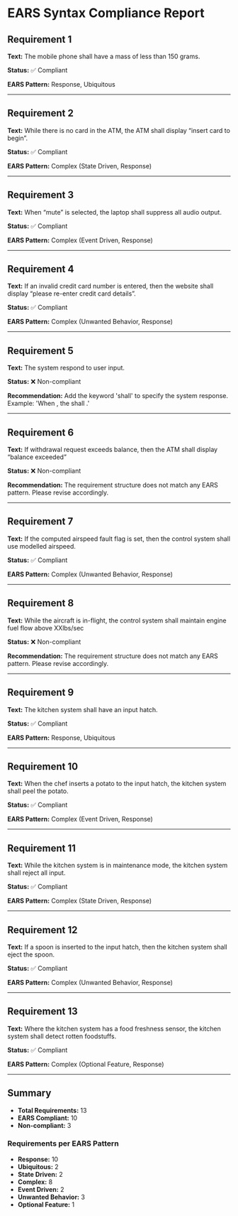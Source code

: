 # EARS Syntax Compliance Report

## Requirement 1
**Text:** The mobile phone shall have a mass of less than 150 grams.

**Status:** ✅ Compliant

**EARS Pattern:** Response, Ubiquitous

---

## Requirement 2
**Text:** While there is no card in the ATM, the ATM shall display “insert card to begin”.

**Status:** ✅ Compliant

**EARS Pattern:** Complex (State Driven, Response)

---

## Requirement 3
**Text:** When “mute” is selected, the laptop shall suppress all audio output.

**Status:** ✅ Compliant

**EARS Pattern:** Complex (Event Driven, Response)

---

## Requirement 4
**Text:** If an invalid credit card number is entered, then the website shall display “please re-enter credit card details”.

**Status:** ✅ Compliant

**EARS Pattern:** Complex (Unwanted Behavior, Response)

---

## Requirement 5
**Text:** The system respond to user input.

**Status:** ❌ Non-compliant

**Recommendation:** Add the keyword 'shall' to specify the system response. Example:
  'When <trigger>, the <system name> shall <system response>.'

---

## Requirement 6
**Text:** If withdrawal request exceeds balance, then the ATM shall display “balance exceeded”

**Status:** ❌ Non-compliant

**Recommendation:** The requirement structure does not match any EARS pattern. Please revise accordingly.

---

## Requirement 7
**Text:** If the computed airspeed fault flag is set, then the control system shall use modelled airspeed.

**Status:** ✅ Compliant

**EARS Pattern:** Complex (Unwanted Behavior, Response)

---

## Requirement 8
**Text:** While the aircraft is in-flight, the control system shall maintain engine fuel flow above XXlbs/sec

**Status:** ❌ Non-compliant

**Recommendation:** The requirement structure does not match any EARS pattern. Please revise accordingly.

---

## Requirement 9
**Text:** The kitchen system shall have an input hatch.

**Status:** ✅ Compliant

**EARS Pattern:** Response, Ubiquitous

---

## Requirement 10
**Text:** When the chef inserts a potato to the input hatch, the kitchen system shall peel the potato.

**Status:** ✅ Compliant

**EARS Pattern:** Complex (Event Driven, Response)

---

## Requirement 11
**Text:** While the kitchen system is in maintenance mode, the kitchen system shall reject all input.

**Status:** ✅ Compliant

**EARS Pattern:** Complex (State Driven, Response)

---

## Requirement 12
**Text:** If a spoon is inserted to the input hatch, then the kitchen system shall eject the spoon.

**Status:** ✅ Compliant

**EARS Pattern:** Complex (Unwanted Behavior, Response)

---

## Requirement 13
**Text:** Where the kitchen system has a food freshness sensor, the kitchen system shall detect rotten foodstuffs.

**Status:** ✅ Compliant

**EARS Pattern:** Complex (Optional Feature, Response)

---

## Summary
- **Total Requirements:** 13
- **EARS Compliant:** 10
- **Non-compliant:** 3

### Requirements per EARS Pattern
- **Response:** 10
- **Ubiquitous:** 2
- **State Driven:** 2
- **Complex:** 8
- **Event Driven:** 2
- **Unwanted Behavior:** 3
- **Optional Feature:** 1
